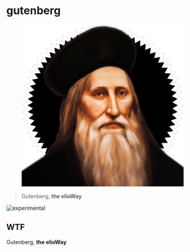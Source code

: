 # gutenberg

<figure>
  <img src="star.png" alt="">
</figure>

> Gutenberg, **the elioWay**

![experimental](./eliosin/icon/devops/experimental/favicon.ico "experimental")

## WTF

Gutenberg, **the elioWay**
